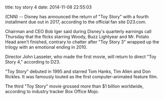 title: toy story 4
date: 2014-11-08 22:55:03
 
(CNN) -- Disney has announced the return of "Toy Story" with a fourth installment due out in 2017, according to the official fan site D23.com.

Chairman and CEO Bob Iger said during Disney's quarterly earnings call Thursday that the flicks starring Woody, Buzz Lightyear and Mr. Potato Head aren't finished, contrary to chatter after "Toy Story 3" wrapped up the trilogy with an emotional ending in 2010.

Director John Lasseter, who made the first movie, will return to direct "Toy Story 4," according to D23.

"Toy Story" debuted in 1995 and starred Tom Hanks, Tim Allen and Don Rickles. It was famously touted as the first computer-animated feature film.

The third "Toy Story" movie grossed more than $1 billion worldwide, according to industry tracker Box Office Mojo.

